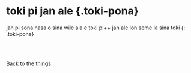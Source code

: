 # toki pi jan ale {.toki-pona}

jan pi sona nasa o
sina wile ala e toki pi++ jan ale
lon seme la sina toki
{: .toki-pona}

<br><br>

Back to the [things](../things.md)
